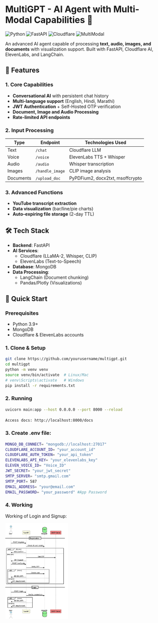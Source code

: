 # MultiGPT - AI Agent with Multi-Modal Capabilities 🚀

![Python](https://img.shields.io/badge/Python-3.9+-blue)
![FastAPI](https://img.shields.io/badge/FastAPI-0.95+-green)
![Cloudflare](https://img.shields.io/badge/Cloudflare_AI-Integrated-orange)
![MultiModal](https://img.shields.io/badge/Multi_Modal-Text%2C%20Audio%2C%20Image%2C%20Doc-brightgreen)

An advanced AI agent capable of processing **text, audio, images, and documents** with visualization support. Built with FastAPI, Cloudflare AI, ElevenLabs, and LangChain.

## 🌟 Features

### 1. **Core Capabilities**
- **Conversational AI** with persistent chat history
- **Multi-language support** (English, Hindi, Marathi)
- **JWT Authentication** + Self-Hosted OTP verification
- **Document, Image and Audio Processing**
- **Rate-limited API endpoints**

### 2. **Input Processing**
| Type       | Endpoint          | Technologies Used              |
|------------|-------------------|--------------------------------|
| Text       | `/chat`           | Cloudflare LLM                 |
| Voice      | `/voice`          | ElevenLabs TTS + Whisper       |
| Audio      | `/audio`          | Whisper transcription          |
| Images     | `/handle_image`   | CLIP image analysis            |
| Documents  | `/upload_doc`     | PyPDFium2, docx2txt, msoffcrypto |

### 3. **Advanced Functions**
- **YouTube transcript extraction**
- **Data visualization** (bar/line/pie charts)
- **Auto-expiring file storage** (2-day TTL)

## 🛠️ Tech Stack
- **Backend**: FastAPI
- **AI Services**: 
  - Cloudflare (LLaMA-2, Whisper, CLIP)
  - ElevenLabs (Text-to-Speech)
- **Database**: MongoDB
- **Data Processing**: 
  - LangChain (Document chunking)
  - Pandas/Plotly (Visualizations)

## 🚀 Quick Start

### Prerequisites
- Python 3.9+
- MongoDB
- Cloudflare & ElevenLabs accounts

### 1. Clone & Setup
```bash
git clone https://github.com/yourusername/multigpt.git
cd multigpt
python -m venv venv
source venv/bin/activate  # Linux/Mac
# venv\Scripts\activate   # Windows
pip install -r requirements.txt
```

### 2. Running
```bash
uvicorn main:app --host 0.0.0.0 --port 8000 --reload

Access docs: http://localhost:8000/docs
```

### 3. Create .env file:

```bash
MONGO_DB_CONNECT= "mongodb://localhost:27017"
CLOUDFLARE_ACCOUNT_ID= "your_account_id"
CLOUDFLARE_AUTH_TOKEN= "your_api_token"
ELEVENLABS_API_KEY= "your_elevenlabs_key"
ELEVEN_VOICE_ID= "Voice_ID"
JWT_SECRET= "your_jwt_secret"
SMTP_SERVER= "smtp.gmail.com"
SMTP_PORT= 587
EMAIL_ADDRESS= "your@email.com"
EMAIL_PASSWORD= "your_password" #App Password
```

### 4. Working

Working of Login and Signup:

<img src="Images/Login_Signup.webp" alt="Logo" width="200">
